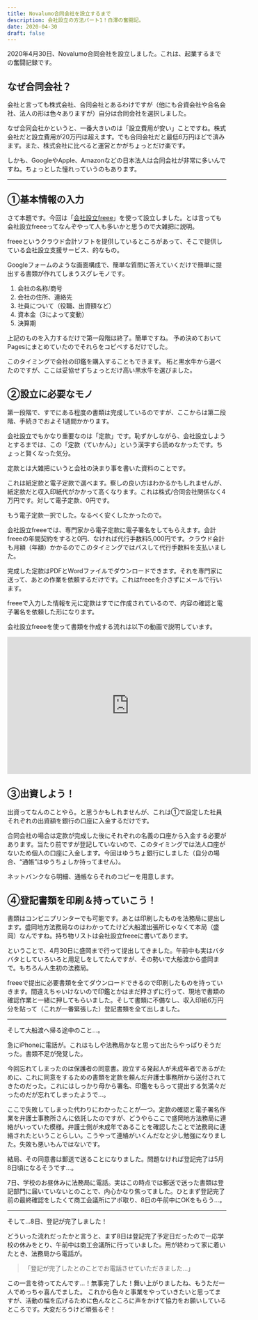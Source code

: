 ```yaml
---
title: Novalumo合同会社を設立するまで
description: 会社設立の方法パート1！白澤の奮闘記。
date: 2020-04-30
draft: false
---
```


2020年4月30日、Novalumo合同会社を設立しました。これは、起業するまでの奮闘記録です。

## なぜ合同会社？

会社と言っても株式会社、合同会社とあるわけですが（他にも合資会社や合名会社、法人の形は色々ありますが）自分は合同会社を選択しました。

なぜ合同会社かというと、一番大きいのは「設立費用が安い」ことですね。株式会社だと設立費用が20万円は超えます。でも合同会社だと最低6万円ほどで済みます。また、株式会社に比べると運営とかがちょっとだけ楽です。

しかも、GoogleやApple、Amazonなどの日本法人は合同会社が非常に多いんですね。ちょっとした憧れっていうのもあります。

---

## ①基本情報の入力

さて本題です。今回は「[会社設立freee](https://www.freee.co.jp/launch/)」を使って設立しました。とは言っても会社設立freeeってなんぞやって人も多いかと思うので大雑把に説明。

freeeというクラウド会計ソフトを提供しているところがあって、そこで提供している会社設立支援サービス、的なもの。

Googleフォームのような画面構成で、簡単な質問に答えていくだけで簡単に提出する書類が作れてしまうスグレモノです。

1. 会社の名称/商号
2. 会社の住所、連絡先
3. 社員について（役職、出資額など）
4. 資本金（3によって変動）
5. 決算期

上記のものを入力するだけで第一段階は終了。簡単ですね。
予め決めておいてPagesにまとめていたのでそれらをコピペするだけでした。 

このタイミングで会社の印鑑を購入することもできます。
柘と黒水牛から選べたのですが、ここは妥協せずちょっとだけ高い黒水牛を選びました。

## ②設立に必要なモノ

第一段階で、すでにある程度の書類は完成しているのですが、ここからは第二段階、手続きでおよそ1週間かかります。

会社設立でもかなり重要なのは「定款」です。恥ずかしながら、会社設立しようとするまでは、この「定款（ていかん）」という漢字すら読めなかったです。ちょっと賢くなった気分。

定款とは大雑把にいうと会社の決まり事を書いた資料のことです。

これは紙定款と電子定款で選べます。察しの良い方はわかるかもしれませんが、紙定款だと収入印紙代がかかって高くなります。これは株式/合同会社関係なく4万円です。対して電子定款、0円です。

もう電子定款一択でした。なるべく安くしたかったので。

会社設立freeeでは、専門家から電子定款に電子署名をしてもらえます。会計freeeの年間契約をすると0円、なければ代行手数料5,000円です。クラウド会計も月額（年額）かかるのでこのタイミングではパスして代行手数料を支払いました。

完成した定款はPDFとWordファイルでダウンロードできます。それを専門家に送って、あとの作業を依頼するだけです。これはfreeeを介さずにメールで行います。

freeeで入力した情報を元に定款はすでに作成されているので、内容の確認と電子署名を依頼した形になります。

会社設立freeeを使って書類を作成する流れは以下の動画で説明しています。

<iframe width="560" height="315" src="https://www.youtube.com/embed/-lDN5z2vF0k" frameborder="0" allow="accelerometer; autoplay; clipboard-write; encrypted-media; gyroscope; picture-in-picture" allowfullscreen></iframe>

## ③出資しよう！

出資ってなんのことやら。と思うかもしれませんが、これは①で設定した社員それぞれの出資額を銀行の口座に入金するだけです。

合同会社の場合は定款が完成した後にそれぞれの名義の口座から入金する必要があります。当たり前ですが登記していないので、このタイミングでは法人口座がないため個人の口座に入金します。今回はゆうちょ銀行にしました（自分の場合、“通帳”はゆうちょしか持ってません）。

ネットバンクなら明細、通帳ならそれのコピーを用意します。

## ④登記書類を印刷＆持っていこう！

書類はコンビニプリンターでも可能です。あとは印刷したものを法務局に提出します。盛岡地方法務局なのはわかってたけど大船渡出張所じゃなくて本局（盛岡）なんですね。持ち物リストは会社設立freeeに書いてあります。

ということで、4月30日に盛岡まで行って提出してきました。午前中も実はバタバタとしていろいろと用足しをしてたんですが、その勢いで大船渡から盛岡まで。もちろん人生初の法務局。

freeeで提出に必要書類を全てダウンロードできるので印刷したものを持っていきます。間違えちゃいけないので印鑑とかはまだ押さずに行って、現地で書類の確認作業と一緒に押してもらいました。そして書類に不備なし、収入印紙6万円分を貼って（これが一番緊張した）登記書類を全て出しました。

---

そして大船渡へ帰る途中のこと…。

急にiPhoneに電話が。これはもしや法務局かなと思って出たらやっぱりそうだった。書類不足が発覚した。

今回忘れてしまったのは保護者の同意書。設立する発起人が未成年者であるがために、これに同意をするための書類を定款を頼んだ弁護士事務所から送付されてきたのだった。これにはしっかり母から署名、印鑑をもらって提出する気満々だったのだが忘れてしまったようで…。

ここで失敗してしまった代わりにわかったことが一つ。定款の確認と電子署名作業を弁護士事務所さんに依託したのですが、どうやらここで盛岡地方法務局に連絡がいっていた模様。弁護士側が未成年であることを確認したことで法務局に連絡されたということらしい。こうやって連絡がいくんだなと少し勉強になりました。失敗も悪いもんではないです。

結局、その同意書は郵送で送ることになりました。問題なければ登記完了は5月8日頃になるそうです…。

7日、学校のお昼休みに法務局に電話。実はこの時点では郵送で送った書類は登記部門に届いていないとのことで、内心かなり焦ってました。ひとまず登記完了前の最終確認をしたくて商工会議所にアポ取り、8日の午前中にOKをもらう…。

---

そして…8日、登記が完了しました！

どういった流れだったかと言うと、まず8日は登記完了予定日だったので一応学校の休みをとり、午前中は商工会議所に行っていました。用が終わって家に着いたとき、法務局から電話が。

> 「登記が完了したとのことでお電話させていただきました…」

この一言を待ってたんです…！無事完了した！舞い上がりましたね、もうただ一人でめっちゃ喜んでました。 これから色々と事業をやっていきたいと思ってますが、活動の幅を広げるために色んなところに声をかけて協力をお願いしているところです。大変だろうけど頑張るぞ！